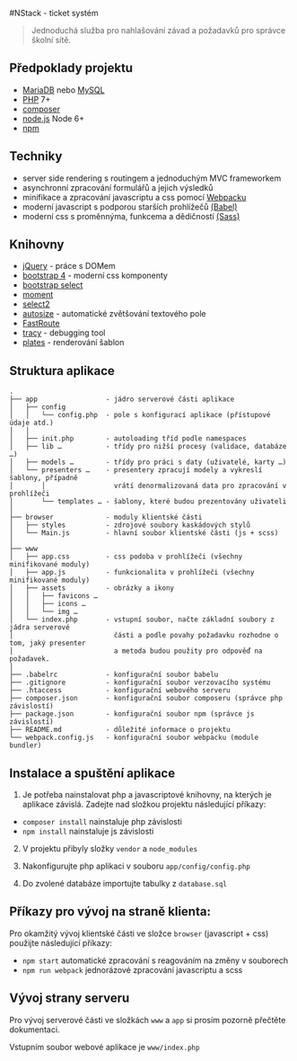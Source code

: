 #NStack - ticket systém

> Jednoduchá služba pro nahlašování závad a požadavků pro správce školní sítě.

## Předpoklady projektu

- [MariaDB](http://mariadb.org/) nebo [MySQL](http://www.mysql.com/)
- [PHP](http://php.net/downloads.php) 7+
- [composer](http://getcomposer.org/)
- [node.js](http://nodejs.org) Node 6+
- [npm](http://docs.npmjs.com/getting-started/installing-node)

## Techniky

- server side rendering s routingem a jednoduchým MVC frameworkem
- asynchronní zpracování formulářů a jejich výsledků
- minifikace a zpracování javascriptu a css pomocí [Webpacku](https://webpack.github.io/docs/)
- moderní javascript s podporou starších prohlížečů [(Babel)](https://babeljs.io/)
- moderní css s proměnnýma, funkcema a dědičností [(Sass)](http://sass-lang.com/)

## Knihovny

- [jQuery](https://jquery.com/) - práce s DOMem
- [bootstrap 4](https://getbootstrap.com/) - moderní css komponenty
- [bootstrap select](https://github.com/silviomoreto/bootstrap-select)
- [moment](https://github.com/moment/moment)
- [select2](https://select2.github.io/)
- [autosize](https://github.com/jackmoore/autosize) - automatické zvětšování textového pole
- [FastRoute](https://github.com/nikic/FastRoute)
- [tracy](https://github.com/nette/tracy) - debugging tool
- [plates](http://platesphp.com/) - renderování šablon

## Struktura aplikace

```
.
├── app                 - jádro serverové části aplikace
│   ├── config
│   │   └── config.php  - pole s konfigurací aplikace (přístupové údaje atd.)
│   │
│   ├── init.php        - autoloading tříd podle namespaces
│   ├── lib …           - třídy pro nižší procesy (validace, databáze …)
│   ├── models …        - třídy pro práci s daty (uživatelé, karty …)
│   └── presenters …    - presentery zpracují modely a vykreslí šablony, případně
│       │                 vrátí denormalizovaná data pro zpracování v prohlížeči
│       └── templates … - šablony, které budou prezentovány uživateli
│
├── browser             - moduly klientské části
│   ├── styles          - zdrojové soubory kaskádových stylů
│   └── Main.js         - hlavní soubor klientské části (js + scss)
│
├── www
│   ├── app.css         - css podoba v prohlížeči (všechny minifikované moduly)
│   ├── app.js          - funkcionalita v prohlížeči (všechny minifikované moduly)
│   ├── assets          - obrázky a ikony
│   │   ├── favicons …
│   │   ├── icons …
│   │   └── img …
│   └── index.php       - vstupní soubor, načte základní soubory z jádra serverové
│                         části a podle povahy požadavku rozhodne o tom, jaký presenter
│                         a metoda budou použity pro odpověď na požadavek.
│
├── .babelrc            - konfigurační soubor babelu
├── .gitignore          - konfigurační soubor verzovacího systému
├── .htaccess           - konfigurační webového serveru
├── composer.json       - konfigurační soubor composeru (správce php závislostí)
├── package.json        - konfigurační soubor npm (správce js závislostí)
├── README.md           - důležité informace o projektu
└── webpack.config.js   - konfigurační soubor webpacku (module bundler)
```

## Instalace a spuštění aplikace

1. Je potřeba nainstalovat php a javascriptové knihovny, na kterých je aplikace závislá.
Zadejte nad složkou projektu následující příkazy:

  - `composer install` nainstaluje php závislosti
  - `npm install` nainstaluje js závislosti


2. V projektu přibyly složky `vendor` a `node_modules`

3. Nakonfigurujte php aplikaci
v souboru `app/config/config.php`

4. Do zvolené databáze importujte tabulky z `database.sql`

## Příkazy pro vývoj na straně klienta:

Pro okamžitý vývoj klientské části ve složce `browser` (javascript + css)
použijte následující příkazy:

- `npm start` automatické zpracování s reagováním na změny v souborech
- `npm run webpack` jednorázové zpracování javascriptu a scss


## Vývoj strany serveru

Pro vývoj serverové části ve složkách `www` a `app` si prosím pozorně přečtěte dokumentaci.

Vstupním soubor webové aplikace je `www/index.php`